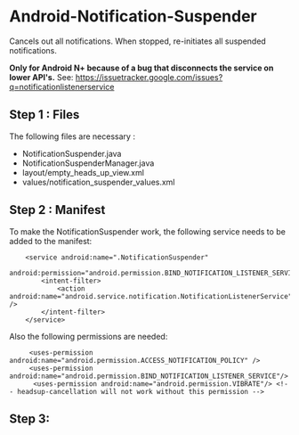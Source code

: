 # Android-Notification-Suspender
Cancels out all notifications. When stopped, re-initiates all suspended notifications. 

**Only for Android N+ because of a bug that disconnects the service on lower API's.**
See: https://issuetracker.google.com/issues?q=notificationlistenerservice

## Step 1 : Files 

The following files are necessary :
* NotificationSuspender.java
* NotificationSuspenderManager.java
* layout/empty_heads_up_view.xml
* values/notification_suspender_values.xml

## Step 2 : Manifest
To make the NotificationSuspender work, the following service needs to be added to the manifest:  

        <service android:name=".NotificationSuspender"
            android:permission="android.permission.BIND_NOTIFICATION_LISTENER_SERVICE">
            <intent-filter>
                <action android:name="android.service.notification.NotificationListenerService" />
            </intent-filter>
        </service>
        
Also the following permissions are needed:

         <uses-permission android:name="android.permission.ACCESS_NOTIFICATION_POLICY" />
         <uses-permission android:name="android.permission.BIND_NOTIFICATION_LISTENER_SERVICE"/>
          <uses-permission android:name="android.permission.VIBRATE"/> <!-- headsup-cancellation will not work without this permission -->
## Step 3: 
